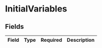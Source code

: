 # InitialVariables


## Fields

| Field       | Type        | Required    | Description |
| ----------- | ----------- | ----------- | ----------- |